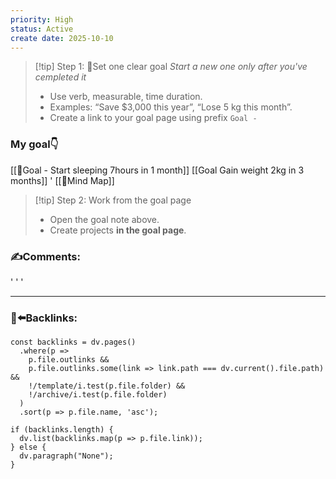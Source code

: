 ```yaml
---
priority: High
status: Active
create date: 2025-10-10
---
```


> [!tip] Step 1: 🎯Set one clear goal
> *Start a new one only after you've cempleted it*
> - Use verb, measurable, time duration.
> - Examples: “Save $3,000 this year”, “Lose 5 kg this month”.
> - Create a link to your goal page using prefix `Goal - `


### My goal👇

[[🎯Goal - Start sleeping 7hours in 1 month]]
[[Goal Gain weight 2kg in 3 months]]
'
[[🧠Mind Map]]

> [!tip] Step 2: Work from the goal page
> - Open the goal note above.
> - Create projects **in the goal page**.

### ✍️Comments:
'
'
'
___
### 🔗⬅️Backlinks:
~~~dataviewjs
const backlinks = dv.pages()
  .where(p =>
    p.file.outlinks &&
    p.file.outlinks.some(link => link.path === dv.current().file.path) &&
    !/template/i.test(p.file.folder) &&
    !/archive/i.test(p.file.folder)
  )
  .sort(p => p.file.name, 'asc');

if (backlinks.length) {
  dv.list(backlinks.map(p => p.file.link));
} else {
  dv.paragraph("None");
}
~~~

